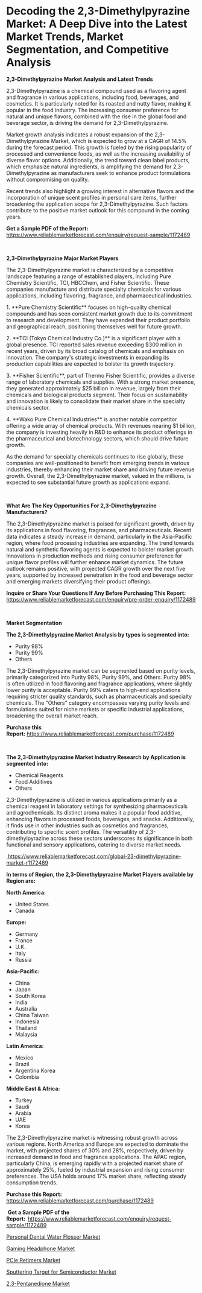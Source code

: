 <p><h1>Decoding the 2,3-Dimethylpyrazine Market: A Deep Dive into the Latest Market Trends, Market Segmentation, and Competitive Analysis</h1></p><p><strong>2,3-Dimethylpyrazine Market Analysis and Latest Trends</strong></p>
<p><p>2,3-Dimethylpyrazine is a chemical compound used as a flavoring agent and fragrance in various applications, including food, beverages, and cosmetics. It is particularly noted for its roasted and nutty flavor, making it popular in the food industry. The increasing consumer preference for natural and unique flavors, combined with the rise in the global food and beverage sector, is driving the demand for 2,3-Dimethylpyrazine.</p><p>Market growth analysis indicates a robust expansion of the 2,3-Dimethylpyrazine Market, which is expected to grow at a CAGR of 14.5% during the forecast period. This growth is fueled by the rising popularity of processed and convenience foods, as well as the increasing availability of diverse flavor options. Additionally, the trend toward clean label products, which emphasize natural ingredients, is amplifying the demand for 2,3-Dimethylpyrazine as manufacturers seek to enhance product formulations without compromising on quality.</p><p>Recent trends also highlight a growing interest in alternative flavors and the incorporation of unique scent profiles in personal care items, further broadening the application scope for 2,3-Dimethylpyrazine. Such factors contribute to the positive market outlook for this compound in the coming years.</p></p>
<p><strong>Get a Sample PDF of the Report:&nbsp;</strong> <a href="https://www.reliablemarketforecast.com/enquiry/request-sample/1172489?utm_campaign=1110&utm_medium=2&utm_source=Github&utm_content=ia&utm_term=01102024&utm_id=23-dimethylpyrazine">https://www.reliablemarketforecast.com/enquiry/request-sample/1172489</a></p>
<p>&nbsp;</p>
<p><strong>2,3-Dimethylpyrazine Major Market Players</strong></p>
<p><p>The 2,3-Dimethylpyrazine market is characterized by a competitive landscape featuring a range of established players, including Pure Chemistry Scientific, TCI, HBCChem, and Fisher Scientific. These companies manufacture and distribute specialty chemicals for various applications, including flavoring, fragrance, and pharmaceutical industries.</p><p>1. **Pure Chemistry Scientific** focuses on high-quality chemical compounds and has seen consistent market growth due to its commitment to research and development. They have expanded their product portfolio and geographical reach, positioning themselves well for future growth.</p><p>2. **TCI (Tokyo Chemical Industry Co.)** is a significant player with a global presence. TCI reported sales revenue exceeding $300 million in recent years, driven by its broad catalog of chemicals and emphasis on innovation. The company's strategic investments in expanding its production capabilities are expected to bolster its growth trajectory.</p><p>3. **Fisher Scientific**, part of Thermo Fisher Scientific, provides a diverse range of laboratory chemicals and supplies. With a strong market presence, they generated approximately $25 billion in revenue, largely from their chemicals and biological products segment. Their focus on sustainability and innovation is likely to consolidate their market share in the specialty chemicals sector.</p><p>4. **Wako Pure Chemical Industries** is another notable competitor offering a wide array of chemical products. With revenues nearing $1 billion, the company is investing heavily in R&D to enhance its product offerings in the pharmaceutical and biotechnology sectors, which should drive future growth.</p><p>As the demand for specialty chemicals continues to rise globally, these companies are well-positioned to benefit from emerging trends in various industries, thereby enhancing their market share and driving future revenue growth. Overall, the 2,3-Dimethylpyrazine market, valued in the millions, is expected to see substantial future growth as applications expand.</p></p>
<p>&nbsp;</p>
<p><strong>What Are The Key Opportunities For 2,3-Dimethylpyrazine Manufacturers?</strong></p>
<p><p>The 2,3-Dimethylpyrazine market is poised for significant growth, driven by its applications in food flavoring, fragrances, and pharmaceuticals. Recent data indicates a steady increase in demand, particularly in the Asia-Pacific region, where food processing industries are expanding. The trend towards natural and synthetic flavoring agents is expected to bolster market growth. Innovations in production methods and rising consumer preference for unique flavor profiles will further enhance market dynamics. The future outlook remains positive, with projected CAGR growth over the next five years, supported by increased penetration in the food and beverage sector and emerging markets diversifying their product offerings.</p></p>
<p><strong>Inquire or Share Your Questions If Any Before Purchasing This Report:</strong> <a href="https://www.reliablemarketforecast.com/enquiry/pre-order-enquiry/1172489?utm_campaign=1110&utm_medium=2&utm_source=Github&utm_content=ia&utm_term=01102024&utm_id=23-dimethylpyrazine">https://www.reliablemarketforecast.com/enquiry/pre-order-enquiry/1172489</a></p>
<p>&nbsp;</p>
<p><strong>Market Segmentation</strong></p>
<p><strong>The 2,3-Dimethylpyrazine Market Analysis by types is segmented into:</strong></p>
<p><ul><li>Purity 98%</li><li>Purity 99%</li><li>Others</li></ul></p>
<p><p>The 2,3-Dimethylpyrazine market can be segmented based on purity levels, primarily categorized into Purity 98%, Purity 99%, and Others. Purity 98% is often utilized in food flavoring and fragrance applications, where slightly lower purity is acceptable. Purity 99% caters to high-end applications requiring stricter quality standards, such as pharmaceuticals and specialty chemicals. The "Others" category encompasses varying purity levels and formulations suited for niche markets or specific industrial applications, broadening the overall market reach.</p></p>
<p><strong>Purchase this Report:&nbsp;</strong><a href="https://www.reliablemarketforecast.com/purchase/1172489?utm_campaign=1110&utm_medium=2&utm_source=Github&utm_content=ia&utm_term=01102024&utm_id=23-dimethylpyrazine">https://www.reliablemarketforecast.com/purchase/1172489</a></p>
<p>&nbsp;</p>
<p><strong>The 2,3-Dimethylpyrazine Market Industry Research by Application is segmented into:</strong></p>
<p><ul><li>Chemical Reagents</li><li>Food Additives</li><li>Others</li></ul></p>
<p><p>2,3-Dimethylpyrazine is utilized in various applications primarily as a chemical reagent in laboratory settings for synthesizing pharmaceuticals and agrochemicals. Its distinct aroma makes it a popular food additive, enhancing flavors in processed foods, beverages, and snacks. Additionally, it finds use in other industries such as cosmetics and fragrances, contributing to specific scent profiles. The versatility of 2,3-dimethylpyrazine across these sectors underscores its significance in both functional and sensory applications, catering to diverse market needs.</p></p>
<p><a href="https://www.reliablemarketforecast.com/global-23-dimethylpyrazine-market-r1172489?utm_campaign=1110&utm_medium=2&utm_source=Github&utm_content=ia&utm_term=01102024&utm_id=23-dimethylpyrazine">&nbsp;https://www.reliablemarketforecast.com/global-23-dimethylpyrazine-market-r1172489</a></p>
<p><strong>In terms of Region, the 2,3-Dimethylpyrazine Market Players available by Region are:</strong></p>
<p>
    <p> <strong> North America: </strong>
        <ul>
            <li>United States</li>
            <li>Canada</li>
        </ul>
        </p> 
    <p> <strong> Europe: </strong>
        <ul>
            <li>Germany</li>
            <li>France</li>
            <li>U.K.</li>
            <li>Italy</li>
            <li>Russia</li>
        </ul>
        </p> 
    <p> <strong> Asia-Pacific: </strong>
        <ul>
            <li>China</li>
            <li>Japan</li>
            <li>South Korea</li>
            <li>India</li>
            <li>Australia</li>
            <li>China Taiwan</li>
            <li>Indonesia</li>
            <li>Thailand</li>
            <li>Malaysia</li>
        </ul>
        </p> 
    <p> <strong> Latin America: </strong>
        <ul>
            <li>Mexico</li>
            <li>Brazil</li>
            <li>Argentina Korea</li>
            <li>Colombia</li>
        </ul>
        </p> 
    <p> <strong> Middle East & Africa: </strong>
        <ul>
            <li>Turkey</li>
            <li>Saudi</li>
            <li>Arabia</li>
            <li>UAE</li>
            <li>Korea</li>
        </ul>
    </p>
    </p>
<p><p>The 2,3-Dimethylpyrazine market is witnessing robust growth across various regions. North America and Europe are expected to dominate the market, with projected shares of 30% and 28%, respectively, driven by increased demand in food and fragrance applications. The APAC region, particularly China, is emerging rapidly with a projected market share of approximately 25%, fueled by industrial expansion and rising consumer preferences. The USA holds around 17% market share, reflecting steady consumption trends.</p></p>
<p><strong>Purchase this Report: </strong><a href="https://www.reliablemarketforecast.com/purchase/1172489?utm_campaign=1110&utm_medium=2&utm_source=Github&utm_content=ia&utm_term=01102024&utm_id=23-dimethylpyrazine">https://www.reliablemarketforecast.com/purchase/1172489</a></p>
<p>&nbsp;<strong>Get a Sample PDF of the Report:&nbsp;&nbsp;</strong><a href="https://www.reliablemarketforecast.com/enquiry/request-sample/1172489?utm_campaign=1110&utm_medium=2&utm_source=Github&utm_content=ia&utm_term=01102024&utm_id=23-dimethylpyrazine">https://www.reliablemarketforecast.com/enquiry/request-sample/1172489</a></p>
<p><strong></strong></p>
<p><p><a href="https://www.linkedin.com/pulse/strategic-insights-global-personal-dental-water-flosser-fahtc?utm_campaign=1110&utm_medium=2&utm_source=Github&utm_content=ia&utm_term=01102024&utm_id=23-dimethylpyrazine">Personal Dental Water Flosser Market</a></p><p><a href="https://www.linkedin.com/pulse/strategic-market-insights-global-gaming-headphone-2024-uk8ic?utm_campaign=1110&utm_medium=2&utm_source=Github&utm_content=ia&utm_term=01102024&utm_id=23-dimethylpyrazine">Gaming Headphone Market</a></p><p><a href="https://issuu.com/reportprime-2/docs/pcie-retimers-market-size-2030.pptx_35f356056e2a02?utm_campaign=1110&utm_medium=2&utm_source=Github&utm_content=ia&utm_term=01102024&utm_id=23-dimethylpyrazine">PCIe Retimers Market</a></p><p><a href="https://issuu.com/reportprime-2/docs/sputtering-target-for-semiconductor_e2d573d6e82b23?utm_campaign=1110&utm_medium=2&utm_source=Github&utm_content=ia&utm_term=01102024&utm_id=23-dimethylpyrazine">Sputtering Target for Semiconductor Market</a></p><p><a href="https://github.com/benjigwozdzus/Market-Research-Report-List-1/blob/main/23-pentanedione-market.md?utm_campaign=1110&utm_medium=2&utm_source=Github&utm_content=ia&utm_term=01102024&utm_id=23-dimethylpyrazine">2,3-Pentanedione Market</a></p></p>